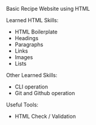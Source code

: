 Basic Recipe Website using HTML  

Learned HTML Skills:
  - HTML Boilerplate
  - Headings
  - Paragraphs
  - Links
  - Images
  - Lists  

Other Learned Skills:
  - CLI operation
  - Git and Github operation  

Useful Tools:
  - HTML Check / Validation  